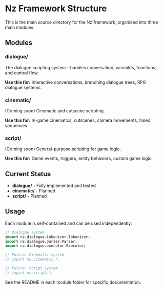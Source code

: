 # Nz Framework Structure

This is the main source directory for the Nz framework, organized into three main modules:

## Modules

### dialogue/

The dialogue scripting system - handles conversation, variables, functions, and control flow.

**Use this for:** Interactive conversations, branching dialogue trees, RPG dialogue systems.

### cinematic/

(Coming soon) Cinematic and cutscene scripting.

**Use this for:** In-game cinematics, cutscenes, camera movements, timed sequences.

### script/

(Coming soon) General-purpose scripting for game logic.

**Use this for:** Game events, triggers, entity behaviors, custom game logic.

## Current Status

- **dialogue/** - Fully implemented and tested
- **cinematic/** - Planned
- **script/** - Planned

## Usage

Each module is self-contained and can be used independently:

```haxe
// Dialogue system
import nz.dialogue.tokenizer.Tokenizer;
import nz.dialogue.parser.Parser;
import nz.dialogue.executor.Executor;

// Future: Cinematic system
// import nz.cinematic.*;

// Future: Script system
// import nz.script.*;
```

See the README in each module folder for specific documentation.
